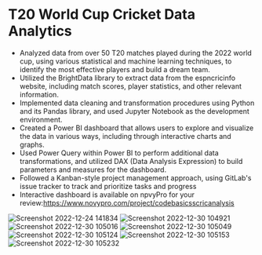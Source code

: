 # T20 World Cup Cricket Data Analytics

  *  Analyzed data from over 50 T20 matches played during the 2022 world cup, using various statistical and machine learning techniques, to identify the most effective players and build a dream team.
  *  Utilized the BrightData library to extract data from the espncricinfo website, including match scores, player statistics, and other relevant information.
  *  Implemented data cleaning and transformation procedures using Python and its Pandas library, and used Jupyter Notebook as the development environment.
  *  Created a Power BI dashboard that allows users to explore and visualize the data in various ways, including through interactive charts and graphs.
  *  Used Power Query within Power BI to perform additional data transformations, and utilized DAX (Data Analysis Expression) to build parameters and measures for the dashboard.
  *  Followed a Kanban-style project management approach, using GitLab's issue tracker to track and prioritize tasks and progress
  *   Interactive dashboard is available on npvyPro for your review:https://www.novypro.com/project/codebasicsscricanalysis

![Screenshot 2022-12-24 141834](https://user-images.githubusercontent.com/101073959/209465733-d4c14aec-6849-4131-a9cc-a15f7f443751.png)
![Screenshot 2022-12-30 104921](https://user-images.githubusercontent.com/101073959/210037462-142f2c87-4659-4f34-8d7b-bb104aa63bae.png)
![Screenshot 2022-12-30 105016](https://user-images.githubusercontent.com/101073959/210037469-5528a958-8fc7-4d17-a484-63b9898fe834.png)
![Screenshot 2022-12-30 105049](https://user-images.githubusercontent.com/101073959/210037476-a334123d-ef5c-41a9-a6ae-4b085b3adfe3.png)
![Screenshot 2022-12-30 105124](https://user-images.githubusercontent.com/101073959/210037482-9846bb51-c2a8-4346-a0a8-18f06f31904e.png)
![Screenshot 2022-12-30 105153](https://user-images.githubusercontent.com/101073959/210037503-9894fe83-0a8a-4017-a97a-26dcef7ee60c.png)
![Screenshot 2022-12-30 105232](https://user-images.githubusercontent.com/101073959/210037512-92f2c615-ac9c-4a3a-a2c7-a15ebe7898a3.png)

